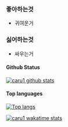 ### 좋아하는것

- 귀여운거

### 싫어하는것

- 싸우는거


#### Github Status

[![caru1 github stats](https://github-readme-stats.vercel.app/api?username=caru1&bg_color=ffa745,fe869f,ef7ac8,a083ed,43aeff&title_color=fff&text_color=fff&show_icons=true&count_private=true)](https://github.com/pikokr)

#### Top languages

[![Top langs](https://github-readme-stats.vercel.app/api/top-langs?username=caru1&layout=compact&bg_color=ffa745,fe869f,ef7ac8,a083ed,43aeff&title_color=fff&text_color=fff&show_icons=true&count_private=true)](https://github.com/caru1)

[![caru1 wakatime stats](https://github-readme-stats.vercel.app/api/wakatime?username=caru1 )](https://github.com/caru1)
